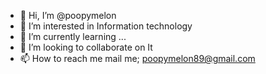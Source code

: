 - 👋 Hi, I’m @poopymelon
- 👀 I’m interested in Information technology
- 🌱 I’m currently learning ...
- 💞️ I’m looking to collaborate on It
- 📫 How to reach me mail me; poopymelon89@gmail.com

<!---
poopymelon/poopymelon is a ✨ special ✨ repository because its `README.md` (this file) appears on your GitHub profile.
You can click the Preview link to take a look at your changes.
--->
